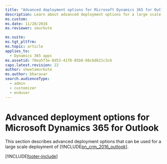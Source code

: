 ```yaml
---
title: "Advanced deployment options for Microsoft Dynamics 365 for Outlook | MicrosoftDocs"
description: Learn about advanced deployment options for a large scale deployment of Microsoft Dynamics 365 for Outlook.
ms.custom: 
ms.date: 11/28/2016
ms.reviewer: smurkute 

ms.suite: 
ms.tgt_pltfrm: 
ms.topic: article
applies_to: 
  - Dynamics 365 apps 
ms.assetid: 70ea5f3e-8d53-41f8-85b0-88c6d621c3c6
caps.latest.revision: 22
author: shwetamurkute
ms.author: bharavar
search.audienceType: 
  - admin
  - customizer
  - enduser
---
```

# Advanced deployment options for Microsoft Dynamics 365 for Outlook
This section describes advanced deployment options that can be used for a large scale deployment of [!INCLUDE[pn_crm_2016_outlook](../../includes/pn-crm-2016-outlook.md)].  
  


[!INCLUDE[footer-include](../../includes/footer-banner.md)]
